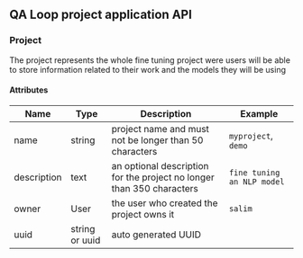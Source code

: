 ## QA Loop project application API

### Project

The project represents the whole fine tuning project were users will be able to store information related to their work and the models they will be using
#### Attributes
| Name | Type | Description | Example |
| ---- | ---- | ----------- | ------- |
| name |string| project name and must not be longer than 50 characters | `myproject`, `demo` |
| description | text | an optional description for the project no longer than 350 characters | `fine tuning an NLP model` |
| owner | User | the user who created the project owns it | `salim` |
| uuid | string or uuid | auto generated UUID 